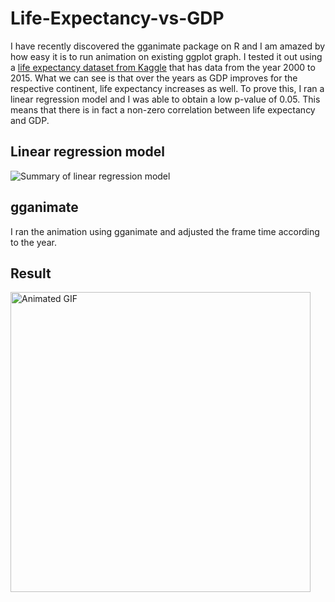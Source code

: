 # Life-Expectancy-vs-GDP
I have recently discovered the gganimate package on R and I am amazed by how easy it is to run animation on existing ggplot graph. I tested it out using a [life expectancy dataset from Kaggle](https://www.kaggle.com/kumarajarshi/life-expectancy-who) that has data from the year 2000 to 2015. What we can see is that over the years as GDP improves for the respective continent, life expectancy increases as well. To prove this, I ran a linear regression model and I was able to obtain a low p-value of 0.05. This means that there is in fact a non-zero correlation between life expectancy and GDP. 
## Linear regression model 
![Summary of linear regression model](https://user-images.githubusercontent.com/46987985/67651500-4b885e80-f97c-11e9-8350-8441925f8756.png)

## gganimate
I ran the animation using gganimate and adjusted the frame time according to the year.

## Result

<img src="https://media.giphy.com/media/Y0gHrpq7xi9ccNL9Wj/giphy.gif" alt="Animated GIF" style="width: 480px; height: 480px; left: 0px; top: 0px; opacity: 1;">
